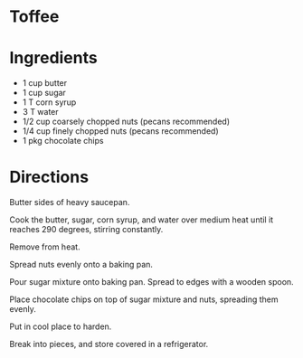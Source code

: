 # Toffee

# Ingredients
* 1 cup butter
* 1 cup sugar
* 1 T corn syrup
* 3 T water
* 1/2 cup coarsely chopped nuts (pecans recommended)
* 1/4 cup finely chopped nuts (pecans recommended)
* 1 pkg chocolate chips

# Directions

Butter sides of heavy saucepan.

Cook the butter, sugar, corn syrup, and water over medium heat until it reaches 290 degrees, stirring constantly.

Remove from heat.

Spread nuts evenly onto a baking pan.

Pour sugar mixture onto baking pan. Spread to edges with a wooden spoon.

Place chocolate chips on top of sugar mixture and nuts, spreading them evenly.

Put in cool place to harden.

Break into pieces, and store covered in a refrigerator.
